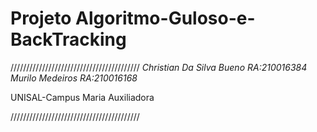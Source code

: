 # Projeto Algoritmo-Guloso-e-BackTracking
/////////////////////////////////////////
*Christian Da Silva Bueno RA:210016384*
*Murilo Medeiros RA:210016168*

UNISAL-Campus Maria Auxiliadora

/////////////////////////////////////////

